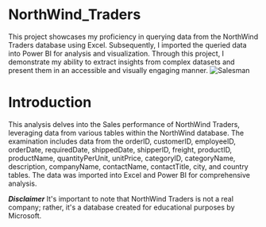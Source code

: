 # NorthWind_Traders
This project showcases my proficiency in querying data from the NorthWind Traders database using Excel. Subsequently, I imported the queried data into Power BI for analysis and visualization. Through this project, I demonstrate my ability to extract insights from complex datasets and present them in an accessible and visually engaging manner.
![Salesman](Salesman.jpg)

# **Introduction**
This analysis delves into the Sales performance of NorthWind Traders, leveraging data from various tables within the NorthWind database. The examination includes data from the orderID, customerID, employeeID, orderDate, requiredDate, shippedDate, shipperID, freight, productID, productName, quantityPerUnit, unitPrice, categoryID, categoryName, description, companyName, contactName, contactTitle, city, and country tables. The data was imported into Excel and Power BI for comprehensive analysis.

_**Disclaimer**_ 
It's important to note that NorthWind Traders is not a real company; rather, it's a database created for educational purposes by Microsoft.
